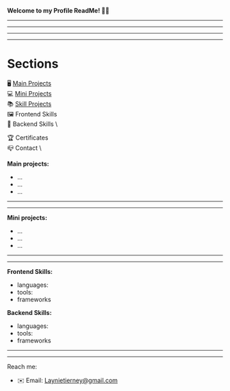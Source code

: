 **Welcome to my Profile ReadMe! 👋🏼**
_______________________________________________
_______________________________________________
_______________________________________________
_______________________________________________
# Sections
🖥 [Main Projects](https://github.com/lvtierne/mainprojects) \
💻 [Mini Projects](https://github.com/lvtierne/miniprojects) \
📚 [Skill Projects](https://github.com/lvtierne/skillsprojects) \
🖼 Frontend Skills \
🔌 Backend Skills \

🏆 Certificates \
📪 Contact \

**Main projects:**
  - ...
  - ...
  - ...
_______________________________________________
_______________________________________________
**Mini projects:**
- ...
- ...
- ...
_______________________________________________
_______________________________________________
**Frontend Skills:**
- languages:
- tools:
- frameworks

**Backend Skills:**
- languages:
- tools:
- frameworks
_______________________________________________
_______________________________________________

Reach me:
- ✉️ Email: Laynietierney@gmail.com

<!---
lvtierne/lvtierne is a ✨ special ✨ repository because its `README.md` (this file) appears on your GitHub profile.
You can click the Preview link to take a look at your changes.
--->
